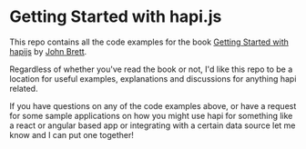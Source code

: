 # Getting Started with hapi.js

This repo contains all the code examples for the book [Getting Started with hapijs](http://bit.ly/start-with-hapi) by [John Brett](https://github.com/johnbrett). 

Regardless of whether you've read the book or not, I'd like this repo to be a location for useful examples, explanations and discussions for anything hapi related.

If you have questions on any of the code examples above, or have a request for some sample applications on how you might use hapi for something like a react or angular based app or integrating with a certain data source let me know and I can put one together!

